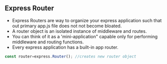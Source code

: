 ## Express Router
* Express Routers are way to organize your express application such that out primary app.js file does not not become bloated.
* A router object is an isolated instance of middleware and routes.
* You can think of it as a 'mini-application" capable only for performing middleware and routing functions.
* Every express application has a built-in app router.

```javascript
const router=express.Router(); //creates new router object
```


 